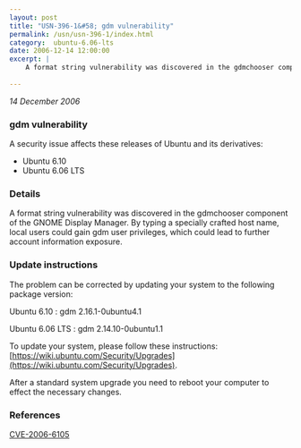 ```yaml
---
layout: post
title: "USN-396-1&#58; gdm vulnerability"
permalink: /usn/usn-396-1/index.html
category:  ubuntu-6.06-lts
date: 2006-12-14 12:00:00
excerpt: |
    A format string vulnerability was discovered in the gdmchooser component  of the GNOME Display Manager.  By typing a specially crafted host name,  local users could gain gdm user privileges, which could lead to further  account information exposure.
    
--- 
```

 
 

*14 December 2006*

### gdm vulnerability

A security issue affects these releases of Ubuntu and its derivatives:

* Ubuntu 6.10
* Ubuntu 6.06 LTS

### Details

A format string vulnerability was discovered in the gdmchooser component of the GNOME Display Manager. By typing a specially crafted host name, local users could gain gdm user privileges, which could lead to further account information exposure.

### Update instructions

The problem can be corrected by updating your system to the following package version:

Ubuntu 6.10
 : gdm <span>2.16.1-0ubuntu4.1</span>

Ubuntu 6.06 LTS
 : gdm <span>2.14.10-0ubuntu1.1</span>

To update your system, please follow these instructions: [https://wiki.ubuntu.com/Security/Upgrades](https://wiki.ubuntu.com/Security/Upgrades).

After a standard system upgrade you need to reboot your computer to effect the necessary changes.

### References

 
 [CVE-2006-6105](http://people.ubuntu.com/~ubuntu-security/cve/CVE-2006-6105)
 

